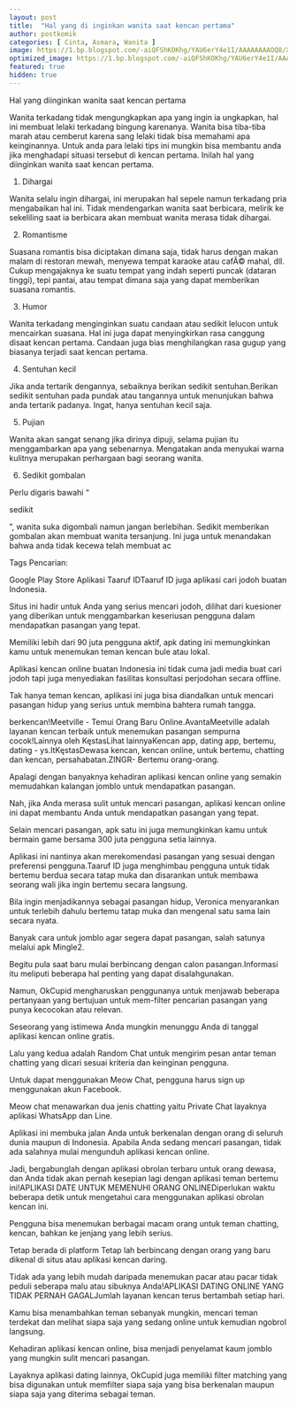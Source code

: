 ```yaml
---
layout: post
title:  "Hal yang di inginkan wanita saat kencan pertama"
author: postkomik
categories: [ Cinta, Asmara, Wanita ]
image: https://1.bp.blogspot.com/-aiQFShKOKhg/YAU6erY4e1I/AAAAAAAAOQ8/XBOJPAbLiFg2y3ZQ-cPjpMdyXs1FbtyugCLcBGAsYHQ/s150/hal-yang-diinginkan-wanita-saat-kencan-pertama.jpg
optimized_image: https://1.bp.blogspot.com/-aiQFShKOKhg/YAU6erY4e1I/AAAAAAAAOQ8/XBOJPAbLiFg2y3ZQ-cPjpMdyXs1FbtyugCLcBGAsYHQ/s150/hal-yang-diinginkan-wanita-saat-kencan-pertama.jpg
featured: true
hidden: true
---
```


Hal yang diinginkan wanita saat kencan pertama

Wanita terkadang tidak mengungkapkan apa yang ingin ia ungkapkan, hal ini membuat lelaki terkadang bingung karenanya. Wanita bisa tiba-tiba marah atau cemberut karena sang lelaki tidak bisa memahami apa keinginannya. Untuk anda para lelaki tips ini mungkin bisa membantu anda jika menghadapi situasi tersebut di kencan pertama. Inilah hal yang diinginkan wanita saat kencan pertama.

1. Dihargai

Wanita selalu ingin dihargai, ini merupakan hal sepele namun terkadang pria mengabaikan hal ini. Tidak mendengarkan wanita saat berbicara, melirik ke sekeliling saat ia berbicara akan membuat wanita merasa tidak dihargai.

2. Romantisme

Suasana romantis bisa diciptakan dimana saja, tidak harus dengan makan malam di restoran mewah, menyewa tempat karaoke atau cafÃ© mahal, dll. Cukup mengajaknya ke suatu tempat yang indah seperti puncak (dataran tinggi), tepi pantai, atau tempat dimana saja yang dapat memberikan suasana romantis.

3. Humor

Wanita terkadang menginginkan suatu candaan atau sedikit lelucon untuk mencairkan suasana. Hal ini juga dapat menyingkirkan rasa canggung disaat kencan pertama. Candaan juga bias menghilangkan rasa gugup yang biasanya terjadi saat kencan pertama.

4. Sentuhan kecil

Jika anda tertarik dengannya, sebaiknya berikan sedikit sentuhan.Berikan sedikit sentuhan pada pundak atau tangannya untuk menunjukan bahwa anda tertarik padanya. Ingat, hanya sentuhan kecil saja.

5. Pujian

Wanita akan sangat senang jika dirinya dipuji, selama pujian itu menggambarkan apa yang sebenarnya. Mengatakan anda menyukai warna kulitnya merupakan perhargaan bagi seorang wanita.

6. Sedikit gombalan

Perlu digaris bawahi “

sedikit

”, wanita suka digombali namun jangan berlebihan. Sedikit memberikan gombalan akan membuat wanita tersanjung. Ini juga untuk menandakan bahwa anda tidak kecewa telah membuat ac

 Tags Pencarian:

Google Play Store Aplikasi Taaruf IDTaaruf ID juga aplikasi cari jodoh buatan Indonesia.

Situs ini hadir untuk Anda yang serius mencari jodoh, dilihat dari kuesioner yang diberikan untuk menggambarkan keseriusan pengguna dalam mendapatkan pasangan yang tepat.

Memiliki lebih dari 90 juta pengguna aktif, apk dating ini memungkinkan kamu untuk menemukan teman kencan bule atau lokal.

Aplikasi kencan online buatan Indonesia ini tidak cuma jadi media buat cari jodoh tapi juga menyediakan fasilitas konsultasi perjodohan secara offline.

Tak hanya teman kencan, aplikasi ini juga bisa diandalkan untuk mencari pasangan hidup yang serius untuk membina bahtera rumah tangga.

 

berkencan!Meetville - Temui Orang Baru Online.AvantaMeetville adalah layanan kencan terbaik untuk menemukan pasangan sempurna cocok!Lainnya oleh KęstasLihat lainnyaKencan app, dating app, bertemu, dating - ys.ltKęstasDewasa kencan, kencan online, untuk bertemu, chatting dan kencan, persahabatan.ZINGR- Bertemu orang-orang.

Apalagi dengan banyaknya kehadiran aplikasi kencan online yang semakin memudahkan kalangan jomblo untuk mendapatkan pasangan.

Nah, jika Anda merasa sulit untuk mencari pasangan, aplikasi kencan online ini dapat membantu Anda untuk mendapatkan pasangan yang tepat.

Selain mencari pasangan, apk satu ini juga memungkinkan kamu untuk bermain game bersama 300 juta pengguna setia lainnya.

Aplikasi ini nantinya akan merekomendasi pasangan yang sesuai dengan preferensi pengguna.Taaruf ID juga menghimbau pengguna untuk tidak bertemu berdua secara tatap muka dan disarankan untuk membawa seorang wali jika ingin bertemu secara langsung.

Bila ingin menjadikannya sebagai pasangan hidup, Veronica menyarankan untuk terlebih dahulu bertemu tatap muka dan mengenal satu sama lain secara nyata.

Banyak cara untuk jomblo agar segera dapat pasangan, salah satunya melalui apk Mingle2.

Begitu pula saat baru mulai berbincang dengan calon pasangan.Informasi itu meliputi beberapa hal penting yang dapat disalahgunakan.

Namun, OkCupid mengharuskan penggunanya untuk menjawab beberapa pertanyaan yang bertujuan untuk mem-filter pencarian pasangan yang punya kecocokan atau relevan.

Seseorang yang istimewa Anda mungkin menunggu Anda di tanggal aplikasi kencan online gratis.

Lalu yang kedua adalah Random Chat untuk mengirim pesan antar teman chatting yang dicari sesuai kriteria dan keinginan pengguna.

Untuk dapat menggunakan Meow Chat, pengguna harus sign up menggunakan akun Facebook.

Meow chat menawarkan dua jenis chatting yaitu Private Chat layaknya aplikasi WhatsApp dan Line.

Aplikasi ini membuka jalan Anda untuk berkenalan dengan orang di seluruh dunia maupun di Indonesia. Apabila Anda sedang mencari pasangan, tidak ada salahnya mulai mengunduh aplikasi kencan online.

Jadi, bergabunglah dengan aplikasi obrolan terbaru untuk orang dewasa, dan Anda tidak akan pernah kesepian lagi dengan aplikasi teman bertemu ini!APLIKASI DATE UNTUK MEMENUHI ORANG ONLINEDiperlukan waktu beberapa detik untuk mengetahui cara menggunakan aplikasi obrolan kencan ini.

Pengguna bisa menemukan berbagai macam orang untuk teman chatting, kencan, bahkan ke jenjang yang lebih serius.

Tetap berada di platform Tetap lah berbincang dengan orang yang baru dikenal di situs atau aplikasi kencan daring.

Tidak ada yang lebih mudah daripada menemukan pacar atau pacar tidak peduli seberapa malu atau sibuknya Anda!APLIKASI DATING ONLINE YANG TIDAK PERNAH GAGALJumlah layanan kencan terus bertambah setiap hari.

Kamu bisa menambahkan teman sebanyak mungkin, mencari teman terdekat dan melihat siapa saja yang sedang online untuk kemudian ngobrol langsung.

Kehadiran aplikasi kencan online, bisa menjadi penyelamat kaum jomblo yang mungkin sulit mencari pasangan.

Layaknya aplikasi dating lainnya, OkCupid juga memiliki filter matching yang bisa digunakan untuk memfilter siapa saja yang bisa berkenalan maupun siapa saja yang diterima sebagai teman.

